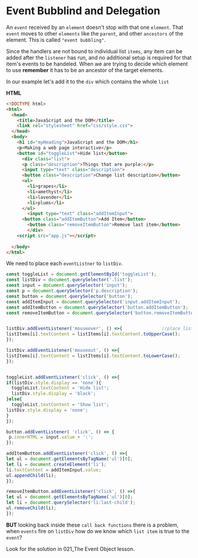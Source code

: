 # Event Bubblind and Delegation

An `event` received by an `element` doesn't stop with that one `element`. That `event` moves to other `elements` like the `parent`, and other `ancestors` of the element. This is called `"event bubbling"`.

Since the handlers are not bound to individual list `items`, any item can be added after the `listener` has run, and no additional setup is required for that item's events to be handeled. When we are trying to decide which element to use **remember** it has to be an ancestor of the target elements. 

In our example let's add it to the `div` which contains the whole `list`

**HTML**

```html
<!DOCTYPE html>
<html>
  <head>
    <title>JavaScript and the DOM</title>
    <link rel="stylesheet" href="css/style.css">
  </head>
  <body>
    <h1 id="myHeading">JavaScript and the DOM</h1>
    <p>Making a web page interactive</p> 
    <button id="toggleList">Hide list</button>
      <div class="list">
      <p class="description">Things that are purple:</p>
      <input type="text" class="description"> 
      <button class="description">Change list description</button>
      <ul>
        <li>grapes</li>
        <li>amethyst</li>
        <li>lavender</li>
        <li>plums</li>
      </ul>
        <input type="text" class="addItemInput"> 
      <button class="addItemButton">Add Item</button>
        <button class="removeItemButton">Remove last item</button>
        </div>
    <script src="app.js"></script>
   
  </body>
</html>
```
We need to place each `eventListner` to `listDiv`.

```js
const toggleList = document.getElementById('toggleList');
const listDiv = document.querySelector('.list');
const input = document.querySelector('input');
const p = document.querySelector('p.description');
const button = document.querySelector('button');
const addItemInput = document.querySelector('input.addItemInput');
const addItemButton = document.querySelector('button.addItemButton');
const removeItemButton = document.querySelector('button.removeItemButton');


listDiv.addEventListener('mouseover', () =>{               //place listeners to listDiv
listItems[i].textContent = listItems[i].textContent.toUpperCase();
});

listDiv.addEventListener('mouseout', () =>{
listItems[i].textContent = listItems[i].textContent.toLowerCase(); 
});


toggleList.addEventListener('click', () =>{
if(listDiv.style.display == 'none'){
  toggleList.textContent = 'Hide list';
  listDiv.style.display = 'block';
}else{
  toggleList.textContent = 'Show list';
listDiv.style.display = 'none';
}
});

button.addEventListener( 'click', () => {
 p.innerHTML = input.value + ':';                      
});

addItemButton.addEventListener('click', () =>{
let ul = document.getElementsByTagName('ul')[0];                               
let li = document.createElement('li'); 
li.textContent = addItemInput.value;
ul.appendChild(li);
});

removeItemButton.addEventListener('click', () =>{
let ul = document.getElementsByTagName('ul')[0];                               
let li = document.querySelector('li:last-child'); 
ul.removeChild(li);
});
```

**BUT** looking back inside these `call back functions` there is a problem, when `events` fire on `listDiv` how do we know which `list item` is true to the `event`?

Look for the solution in 021_The Event Object lesson. 
